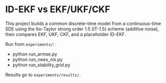 
ID-EKF vs EKF/UKF/CKF
======================================================================

This project builds a common discrete-time model from a continuous-time SDE using the
Ito–Taylor strong order 1.5 (IT-1.5) scheme (additive noise), then compares EKF, UKF, CKF,
and a placeholder ID-EKF.

Run from `experiments/`:
- python run_armse.py
- python run_nees_nis.py
- python run_stability_grid.py

Results go to `experiments/results/`.
